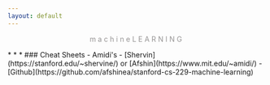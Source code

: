 ```yaml
---
layout: default
---
```

<p style="text-align: center; color:#5c58589f; margin =0">m a c h i n e L E A R N I N G</p>
* * *
### Cheat Sheets
- Amidi's
    - [Shervin](https://stanford.edu/~shervine/) or [Afshin](https://www.mit.edu/~amidi/)
    - [Github](https://github.com/afshinea/stanford-cs-229-machine-learning) 


